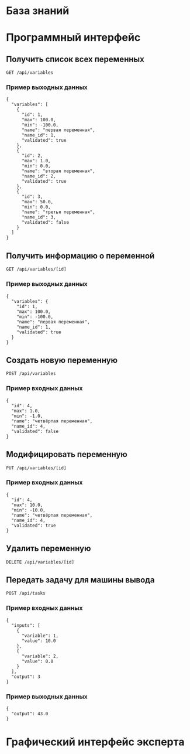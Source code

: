 # База знаний

# Программный интерфейс

## Получить список всех переменных

```
GET /api/variables
```

### Пример выходных данных

```
{
  "variables": [
    {
      "id": 1,
      "max": 100.0,
      "min": -100.0,
      "name": "первая переменная",
      "name_id": 1,
      "validated": true
    },
    {
      "id": 2,
      "max": 1.0,
      "min": 0.0,
      "name": "вторая переменная",
      "name_id": 2,
      "validated": true
    },
    {
      "id": 3,
      "max": 50.0,
      "min": 0.0,
      "name": "третья переменная",
      "name_id": 3,
      "validated": false
    }
  ]
}
```

## Получить информацию о переменной

```
GET /api/variables/[id]
```

### Пример выходных данных

```
{
  "variables": {
    "id": 1,
    "max": 100.0,
    "min": -100.0,
    "name": "первая переменная",
    "name_id": 1,
    "validated": true
  }
}
```

## Создать новую переменную

```
POST /api/variables
```

### Пример входных данных

```
{
  "id": 4,
  "max": 1.0,
  "min": -1.0,
  "name": "четвёртая переменная",
  "name_id": 4,
  "validated": false
}
```

## Модифицировать переменную

```
PUT /api/variables/[id]
```

### Пример входных данных

```
{
  "id": 4,
  "max": 10.0,
  "min": -10.0,
  "name": "четвёртая переменная",
  "name_id": 4,
  "validated": true
}
```

## Удалить переменную

```
DELETE /api/variables/[id]
```

## Передать задачу для машины вывода

```
POST /api/tasks
```

### Пример входных данных

```
{ 
  "inputs": [ 
	{ 
	  "variable": 1, 
	  "value": 10.0 
	}, 
	{ 
	  "variable": 2, 
	  "value": 0.0 
	} 
  ],
  "output": 3
}
```

### Пример выходных данных

```
{
  "output": 43.0
}
```

# Графический интерфейс эксперта
